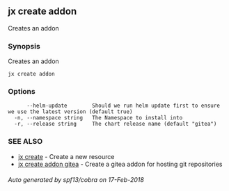 ## jx create addon

Creates an addon

### Synopsis


Creates an addon

```
jx create addon
```

### Options

```
      --helm-update        Should we run helm update first to ensure we use the latest version (default true)
  -n, --namespace string   The Namespace to install into
  -r, --release string     The chart release name (default "gitea")
```

### SEE ALSO
* [jx create](jx_create.md)	 - Create a new resource
* [jx create addon gitea](jx_create_addon_gitea.md)	 - Create a gitea addon for hosting git repositories

###### Auto generated by spf13/cobra on 17-Feb-2018
